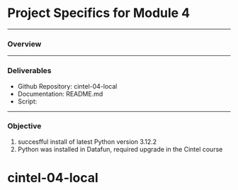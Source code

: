 # Project Specifics for Module 4 

____________________________________________________
### Overview
____________________________________________________
### Deliverables
+ Github Repository:   cintel-04-local
+ Documentation: README.md
+ Script: 
____________________________________________________
### Objective
1. succesfful install of latest Python version 3.12.2
2. Python was installed in Datafun, required upgrade in the Cintel course



# cintel-04-local
